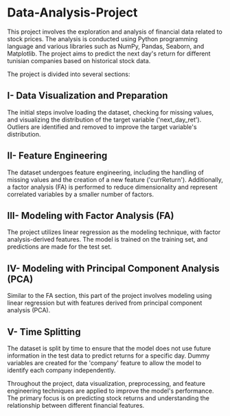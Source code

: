 # Data-Analysis-Project
This project involves the exploration and analysis of financial data related to stock prices. The analysis is conducted using Python programming language and various libraries such as NumPy, Pandas, Seaborn, and Matplotlib. The project aims to predict the next day's return for different tunisian companies based on historical stock data.

The project is divided into several sections:

## I- Data Visualization and Preparation
The initial steps involve loading the dataset, checking for missing values, and visualizing the distribution of the target variable ('next_day_ret'). Outliers are identified and removed to improve the target variable's distribution.

## II- Feature Engineering
The dataset undergoes feature engineering, including the handling of missing values and the creation of a new feature ('currReturn'). Additionally, a factor analysis (FA) is performed to reduce dimensionality and represent correlated variables by a smaller number of factors.

## III- Modeling with Factor Analysis (FA)
The project utilizes linear regression as the modeling technique, with factor analysis-derived features. The model is trained on the training set, and predictions are made for the test set.

## IV- Modeling with Principal Component Analysis (PCA)
Similar to the FA section, this part of the project involves modeling using linear regression but with features derived from principal component analysis (PCA).

## V- Time Splitting
The dataset is split by time to ensure that the model does not use future information in the test data to predict returns for a specific day. Dummy variables are created for the 'company' feature to allow the model to identify each company independently.


Throughout the project, data visualization, preprocessing, and feature engineering techniques are applied to improve the model's performance. The primary focus is on predicting stock returns and understanding the relationship between different financial features.
